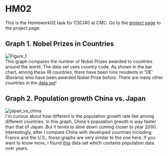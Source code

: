 # HM02
This is the Homework02 task for CSCI40 at CMC. Go to the [project page](https://github.com/mikeizbicki/cmc-csci040/tree/2020fall/hw_02) to the project page.
## Graph 1. Nobel Prizes in Countries
![Figure_1](https://user-images.githubusercontent.com/70351653/95695116-5f0ef280-0bea-11eb-920f-9daf7451c84a.png)  
This graph compares the number of Nobel Prizes awarded to countries around the world. The data set uses country code. As shown in the bar chart, among these *18* countries, there have been nine residents in 'DE' (Bavaria) who have been awarded Nobel Prize before. There are many other countries in the [data set](http://api.nobelprize.org/v1/country.json )!
## Graph 2. Population growth China vs. Japan
![japan_vs_china](https://user-images.githubusercontent.com/70351653/95809446-a321f600-0cc3-11eb-9550-d46494d7b77f.png)  
I'm curious about how different is the population growth rate like among different countries. In this graph, China's population grwoth is way faster than that of Japan. But it tends to slow down coming closer to year 2000. Interestingly, after I compare China with developed countries including France and the U.S., those graphs are very similar to the one here. If you want to know more, I found [this](https://www.csdojo.io/data) data set which contains population data over years. 
